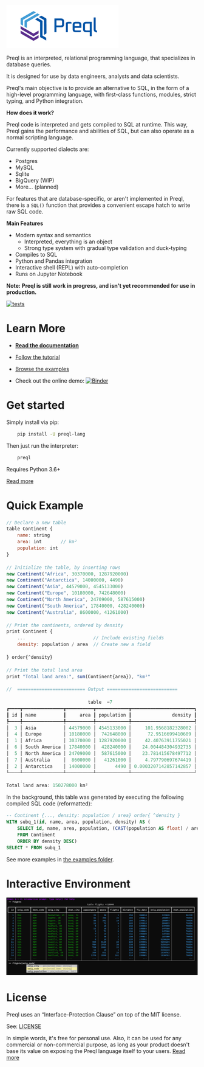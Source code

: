 ![alt text](logo_small.png "Logo")

Preql is an interpreted, relational programming language, that specializes in database queries.

It is designed for use by data engineers, analysts and data scientists.

Preql's main objective is to provide an alternative to SQL, in the form of a high-level programming language, with first-class functions, modules, strict typing, and Python integration.

**How does it work?**

Preql code is interpreted and gets compiled to SQL at runtime. This way, Preql gains the performance and abilities of SQL, but can also operate as a normal scripting language.

Currently supported dialects are:
* Postgres
* MySQL
* Sqlite
* BigQuery (WIP)
* More... (planned)

For features that are database-specific, or aren't implemented in Preql, there is a `SQL()` function that provides a convenient escape hatch to write raw SQL code.

**Main Features**

* Modern syntax and semantics
    - Interpreted, everything is an object
    - Strong type system with gradual type validation and duck-typing
* Compiles to SQL
* Python and Pandas integration
* Interactive shell (REPL) with auto-completion
* Runs on Jupyter Notebook


**Note: Preql is still work in progress, and isn't yet recommended for use in production.**

[![tests](https://github.com/erezsh/preql/actions/workflows/tests.yml/badge.svg)](https://github.com/erezsh/Preql/actions/workflows/tests.yml)

# Learn More

- [**Read the documentation**](https://preql.readthedocs.io/en/latest/)

- [Follow the tutorial](https://preql.readthedocs.io/en/latest/tutorial.html)

- [Browse the examples](https://github.com/erezsh/Preql/tree/master/examples)

- Check out the online demo: [![Binder](https://mybinder.org/badge_logo.svg)](https://mybinder.org/v2/gh/erezsh/preql-binder/master?filepath=tutorial_exploring_a_database.ipynb)

# Get started

Simply install via pip:

```sh
    pip install -U preql-lang
```

Then just run the interpreter:

```sh
    preql
```

Requires Python 3.6+

[Read more](https://preql.readthedocs.io/en/latest/getting-started.html)

# Quick Example

```javascript
// Declare a new table
table Continent {
    name: string
    area: int       // km²
    population: int
}

// Initialize the table, by inserting rows
new Continent("Africa", 30370000, 1287920000)
new Continent("Antarctica", 14000000, 4490)
new Continent("Asia", 44579000, 4545133000)
new Continent("Europe", 10180000, 742648000)
new Continent("North America", 24709000, 587615000)
new Continent("South America", 17840000, 428240000)
new Continent("Australia", 8600000, 41261000)

// Print the continents, ordered by density
print Continent {
    ...                         // Include existing fields
    density: population / area  // Create new a field

} order{^density}

// Print the total land area
print "Total land area:", sum(Continent{area}), "km²"

//  ========================= Output ==========================

                              table  =7
┏━━━━┳━━━━━━━━━━━━━━━┳━━━━━━━━━━┳━━━━━━━━━━━━┳━━━━━━━━━━━━━━━━━━━━━━━┓
┃ id ┃ name          ┃     area ┃ population ┃               density ┃
┡━━━━╇━━━━━━━━━━━━━━━╇━━━━━━━━━━╇━━━━━━━━━━━━╇━━━━━━━━━━━━━━━━━━━━━━━┩
│  3 │ Asia          │ 44579000 │ 4545133000 │     101.9568182328002 │
│  4 │ Europe        │ 10180000 │  742648000 │      72.9516699410609 │
│  1 │ Africa        │ 30370000 │ 1287920000 │     42.40763911755021 │
│  6 │ South America │ 17840000 │  428240000 │    24.004484304932735 │
│  5 │ North America │ 24709000 │  587615000 │    23.781415678497712 │
│  7 │ Australia     │  8600000 │   41261000 │     4.797790697674419 │
│  2 │ Antarctica    │ 14000000 │       4490 │ 0.0003207142857142857 │
└────┴───────────────┴──────────┴────────────┴───────────────────────┘

Total land area: 150278000 km²
```

In the background, this table was generated by executing the following compiled SQL code (reformatted):

```sql
-- Continent {..., density: population / area} order{ ^density }
WITH subq_1(id, name, area, population, density) AS (
    SELECT id, name, area, population, (CAST(population AS float) / area) AS density
    FROM Continent
    ORDER BY density DESC)
SELECT * FROM subq_1
```

See more examples in [the examples folder](https://github.com/erezsh/Preql/tree/master/examples).

# Interactive Environment

![Screenshot.png](docs/screenshot.png)

# License

Preql uses an “Interface-Protection Clause” on top of the MIT license.

See: [LICENSE](LICENSE)

In simple words, it's free for personal use. Also, it can be used for any commercial or non-commercial purpose, as long as your product doesn't base its value on exposing the Preql language itself to your users. [Read more](https://preql.readthedocs.io/en/latest/faq.html#license)
